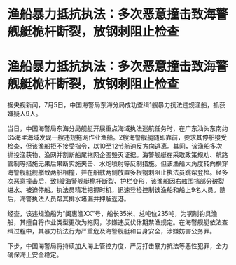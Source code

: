 # 渔船暴力抵抗执法：多次恶意撞击致海警舰艇桅杆断裂，放钢刺阻止检查

# 渔船暴力抵抗执法：多次恶意撞击致海警舰艇桅杆断裂，放钢刺阻止检查

据央视新闻，7月5日，中国海警局东海分局成功查缉1艘暴力抗法违规渔船，抓获嫌疑人9人。

当日，中国海警局东海分局舰艇开展重点海域执法巡航任务时，在广东汕头东南约65海里海域发现一艘违规拖网作业渔船。2艘海警舰艇随即靠前，要求其停船接受检查，但该渔船拒不接受指令，以10至12节航速反方向逃离。其间，该渔船多次抛投渔获物、渔网并割断船尾拖网企图毁灭证据。海警舰艇在采取政策规劝、航路管制等措施无果后果断实施夹击、水炮喷射等反制措施。但该渔船大角度转向横穿海警舰艇舰艏致两船相撞，并在船舷两侧放置多根钢刺阻止执法员跳帮登检。经多次恶意撞击后，致1艘海警舰艇桅杆断裂、护栏变形，该渔船因右舷围挡部分破裂进水、被迫停船。执法员精准把握时机，迅速登检控制该渔船和船上9名人员。随后，海警执法人员帮其排水堵漏并押解返港。

经查，该违规渔船为“闽惠渔XX”号，船长35米、总吨位235吨，为钢制钓具渔船，其擅自将作业类型更改为拖网，涉嫌违反伏休期禁渔规定。在海警舰艇依法查缉过程中，其暴力抗法行为严重危及海警舰艇和自身安全，涉嫌妨害公务罪。

下步，中国海警局将持续加大海上管控力度，严厉打击暴力抗法等恶性犯罪，全力确保海上安全稳定。

